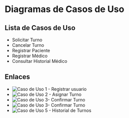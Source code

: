 # Diagramas de Casos de Uso

## Lista de Casos de Uso

- Solicitar Turno
- Cancelar Turno
- Registrar Paciente
- Registrar Médico
- Consultar Historial Médico

## Enlaces

- ![Caso de Uso 1 - Registrar usuario](https://github.com/user-attachments/assets/6fdd43bb-6573-42a7-84ad-5361e2e9f434)
- ![Caso de Uso 2 - Asignar Turno ](https://github.com/user-attachments/assets/2d0c72eb-8f82-49dd-996f-6603836fbad8)
- ![Caso de Uso 3- Confirmar Turno](https://github.com/user-attachments/assets/8cbbf9df-6f6b-4b24-9e56-215df27b432e)
- ![Caso de Uso 3- Confirmar Turno](https://github.com/user-attachments/assets/8cbbf9df-6f6b-4b24-9e56-215df27b432e)
- ![Caso de Uso 5 - Historial de Turnos  ](https://github.com/user-attachments/assets/81cbc07a-3edf-4012-8345-ea4e984bcc3e)

